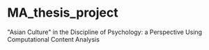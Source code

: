 # MA_thesis_project
"Asian Culture" in the Discipline of Psychology: a Perspective Using Computational Content Analysis
